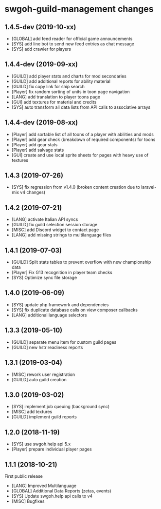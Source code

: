 # swgoh-guild-management changes

## 1.4.5-dev (2019-10-xx)
-   [GLOBAL] add feed reader for official game announcements
-   [SYS] add line bot to send new feed entries as chat message
-   [SYS] add crawler for players

## 1.4.4-dev (2019-09-xx)
-   [GUILD] add player stats and charts for mod secondaries
-   [GUILD] add additional reports for ability material
-   [GUILD] fix copy link for ship search
-   [Player] fix random sorting of units in toon page navigation
-   [LANG] add translation to player toons page
-   [GUI] add textures for material and credits
-   [SYS] auto transform all data lists from API calls to associative arrays

## 1.4.4-dev (2019-08-xx)
-   [Player] add sortable list of all toons of a player with abilities and mods
-   [Player] add gear check (breakdown of required components) for toons
-   [Player] add gear stats
-   [Player] add salvage stats
-   [GUI] create and use local sprite sheets for pages with heavy use of textures

## 1.4.3 (2019-07-26)
-   [SYS] fix regression from v1.4.0 (broken content creation due to laravel-mix v4 changes)

## 1.4.2 (2019-07-21)

-   [LANG] activate Italian API syncs
-   [GUILD] fix guild selection session storage
-   [MISC] add Discord widget to contact page
-   [LANG] add missing strings to multilanguage files

## 1.4.1 (2019-07-03)

-   [GUILD] Split stats tables to prevent overflow with new championship data
-   [Player] Fix G13 recognition in player team checks
-   [SYS] Optimize sync file storage

## 1.4.0 (2019-06-09)

-   [SYS] update php framework and dependencies
-   [SYS] fix duplicate database calls on view composer callbacks
-   [LANG] additional language selectors

## 1.3.3 (2019-05-10)

-   [GUILD] separate menu item for custom guild pages
-   [GUILD] new hstr readiness reports

## 1.3.1 (2019-03-04)

-   [MISC] rework user registration
-   [GUILD] auto guild creation

## 1.3.0 (2019-03-02)

-   [SYS] implement job queuing (background sync)
-   [MISC] add textures
-   [GUILD] implement guild reports

## 1.2.0 (2018-11-19)

-   [SYS] use swgoh.help api 5.x
-   [Player] prepare individual player pages

## 1.1.1 (2018-10-21)

First public release

-   [LANG] Improved Multilanguage
-   [GLOBAL] Additional Data Reports (zetas, events)
-   [SYS] Update swgoh.help api calls to v4
-   [MISC] Bugfixes
